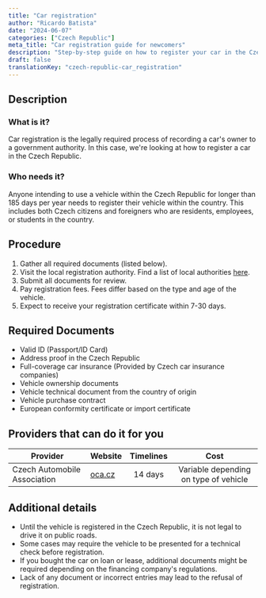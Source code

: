 ```yaml
---
title: "Car registration"
author: "Ricardo Batista"
date: "2024-06-07"
categories: ["Czech Republic"]
meta_title: "Car registration guide for newcomers"
description: "Step-by-step guide on how to register your car in the Czech Republic"
draft: false
translationKey: "czech-republic-car_registration"
---
```


## Description
### What is it?
Car registration is the legally required process of recording a car's owner to a government authority. In this case, we're looking at how to register a car in the Czech Republic.

### Who needs it?
Anyone intending to use a vehicle within the Czech Republic for longer than 185 days per year needs to register their vehicle within the country. This includes both Czech citizens and foreigners who are residents, employees, or students in the country.

## Procedure
1. Gather all required documents (listed below).
2. Visit the local registration authority. Find a list of local authorities [here](https://www.gov.uk/guidance/import-a-vehicle-into-the-uk/register-the-vehicle-in-the-uk).
3. Submit all documents for review.
4. Pay registration fees. Fees differ based on the type and age of the vehicle.
5. Expect to receive your registration certificate within 7-30 days.

## Required Documents
- Valid ID (Passport/ID Card)
- Address proof in the Czech Republic
- Full-coverage car insurance (Provided by Czech car insurance companies)
- Vehicle ownership documents
- Vehicle technical document from the country of origin
- Vehicle purchase contract
- European conformity certificate or import certificate

## Providers that can do it for you
| Provider        |     Website     |     Timelines    |       Cost      |
| --------------- | --------------- |  :-------------: | :-------------: |
| Czech Automobile Association      |  [oca.cz](http://www.oca.cz/en/)       |      14 days      |        Variable depending on type of vehicle       |

## Additional details
- Until the vehicle is registered in the Czech Republic, it is not legal to drive it on public roads.
- Some cases may require the vehicle to be presented for a technical check before registration.
- If you bought the car on loan or lease, additional documents might be required depending on the financing company's regulations.
- Lack of any document or incorrect entries may lead to the refusal of registration.